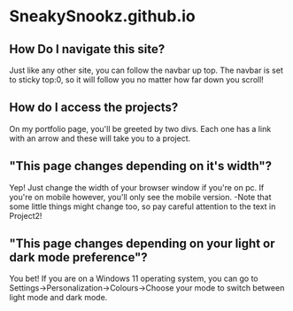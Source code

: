 # SneakySnookz.github.io
## How Do I navigate this site?
Just like any other site, you can follow the navbar up top. The navbar is set to sticky top:0, so it will follow you no
matter how far down you scroll!
## How do I access the projects?
On my portfolio page, you'll be greeted by two divs. Each one has a link with an arrow and these will take you to a project.
## "This page changes depending on it's width"?
Yep! Just change the width of your browser window if you're on pc. If you're on mobile however, you'll only see the mobile version.
-Note that some little things might change too, so pay careful attention to the text in Project2!
## "This page changes depending on your light or dark mode preference"?
You bet! If you are on a Windows 11 operating system, you can go to Settings->Personalization->Colours->Choose your mode
to switch between light mode and dark mode.